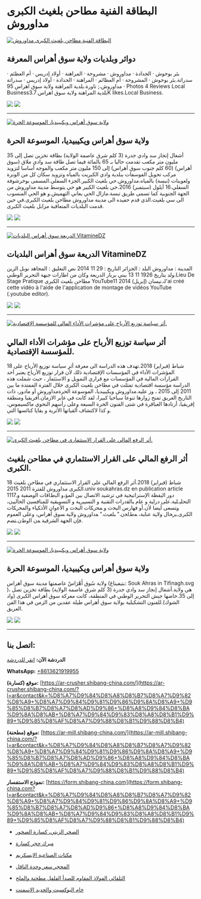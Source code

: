 # البطاقة الفنية مطاحن بلغيث الكبرى مداوروش

<a href="https://swt.shibang-china.com/?l=ar&img&k=%D8%A7%D9%84%D8%A8%D8%B7%D8%A7%D9%82%D8%A9+%D8%A7%D9%84%D9%81%D9%86%D9%8A%D8%A9+%D9%85%D8%B7%D8%A7%D8%AD%D9%86+%D8%A8%D9%84%D8%BA%D9%8A%D8%AB+%D8%A7%D9%84%D9%83%D8%A8%D8%B1%D9%89+%D9%85%D8%AF%D8%A7%D9%88%D8%B1%D9%88%D8%B4" target="_blank">![البطاقة الفنية مطاحن بلغيث الكبرى مداوروش](http://static.shibang-china.com/all-800x300/642.jpg)</a>

## دوائر وبلديات ولاية سوق أهراس المعرفة
بئر بوحوش &middot; الحدادة &middot; مداوروش &middot; مشروحة &middot; المراهنة &middot; أولاد إدريس &middot; أم العظئم &middot; سدراتة.بئر بوحوش &middot; المشروحة &middot; أم العظائم &middot; المراهنة &middot; الحدادة &middot; أولاد إدريس &middot; سدراتة &middot; مداوروش،; تاورة.بلدية المراهنة ولاية سوق اهراس 95 Photos 4 Reviews Local Businessبلدية المراهنة ولاية سوق اهراس.3.7K likes.Local Business.


<a href="https://whatsapp.shibangsoft.com/WhatsApp.php" target="_blank" title="WhatsApp">![](http://static.shibang-china.com/icon/whatsapp.png)</a> <a href="https://swt.shibang-china.com/?l=ar&icon&k=%D8%A7%D9%84%D8%A8%D8%B7%D8%A7%D9%82%D8%A9+%D8%A7%D9%84%D9%81%D9%86%D9%8A%D8%A9+%D9%85%D8%B7%D8%A7%D8%AD%D9%86+%D8%A8%D9%84%D8%BA%D9%8A%D8%AB+%D8%A7%D9%84%D9%83%D8%A8%D8%B1%D9%89+%D9%85%D8%AF%D8%A7%D9%88%D8%B1%D9%88%D8%B4" target="_blank">![](http://static.shibang-china.com/icon/chat-ar.png)</a>

---

<a href="https://swt.shibang-china.com/?l=ar&img&k=%D8%A7%D9%84%D8%A8%D8%B7%D8%A7%D9%82%D8%A9+%D8%A7%D9%84%D9%81%D9%86%D9%8A%D8%A9+%D9%85%D8%B7%D8%A7%D8%AD%D9%86+%D8%A8%D9%84%D8%BA%D9%8A%D8%AB+%D8%A7%D9%84%D9%83%D8%A8%D8%B1%D9%89+%D9%85%D8%AF%D8%A7%D9%88%D8%B1%D9%88%D8%B4" target="_blank">![ولاية سوق أهراس ويكيبيديا، الموسوعة الحرة](http://static.shibang-china.com/all-800x300/133.jpg)</a>

## ولاية سوق أهراس ويكيبيديا، الموسوعة الحرة
أشغال إنجاز سد وادي جدرة (3 كلم شرق عاصمة الولاية) بطاقة تخزين تصل إلى 35 مليون متر مكعب تقدمت حاليا بـ 65 بالمائة فيما تصل طاقة سد وادي ملاق (سوق أهراس) (60 كلم جنوب سوق أهراس) إلى 150 مليون متر مكعب والموجه أساسا لتزويد مركب تحويل الفوسفات ببلدية وادي الكبريت بالمياه وتزويد سكان كل من الونزة ولعوينات (تبسة) بالمياه.مداوروش.حي بلغيث الكبير.الجزء السفلي.المسمى بوخرشوفة السفلي.16 أيلول (سبتمبر) 2016.حي بلغيث الكبير هو حي يتوسط مدينة مداوروش من الجهة الجنوبية كما تسمى طريق تبسة.مازال الحي يعاني التهميش.و هو الحي المنسوب الى سي بلغيث.الذي قدم حفيده الى مدينة مداوروش مطاحن بلغيث الكبرى.في حين قدمت البلديات المتعاقبة مزابل بلغيث الكبرى.


<a href="https://whatsapp.shibangsoft.com/WhatsApp.php" target="_blank" title="WhatsApp">![](http://static.shibang-china.com/icon/whatsapp.png)</a> <a href="https://swt.shibang-china.com/?l=ar&icon&k=%D8%A7%D9%84%D8%A8%D8%B7%D8%A7%D9%82%D8%A9+%D8%A7%D9%84%D9%81%D9%86%D9%8A%D8%A9+%D9%85%D8%B7%D8%A7%D8%AD%D9%86+%D8%A8%D9%84%D8%BA%D9%8A%D8%AB+%D8%A7%D9%84%D9%83%D8%A8%D8%B1%D9%89+%D9%85%D8%AF%D8%A7%D9%88%D8%B1%D9%88%D8%B4" target="_blank">![](http://static.shibang-china.com/icon/chat-ar.png)</a>

---

<a href="https://swt.shibang-china.com/?l=ar&img&k=%D8%A7%D9%84%D8%A8%D8%B7%D8%A7%D9%82%D8%A9+%D8%A7%D9%84%D9%81%D9%86%D9%8A%D8%A9+%D9%85%D8%B7%D8%A7%D8%AD%D9%86+%D8%A8%D9%84%D8%BA%D9%8A%D8%AB+%D8%A7%D9%84%D9%83%D8%A8%D8%B1%D9%89+%D9%85%D8%AF%D8%A7%D9%88%D8%B1%D9%88%D8%B4" target="_blank">![الدريعة سوق أهراس البلديات  VitamineDZ](http://static.shibang-china.com/all-800x300/232.jpg)</a>

## الدريعة سوق أهراس البلديات  VitamineDZ
المدينة : مداوروش البلد : الجزائر التاريخ : 29 11 2014 نص التعليق : المجاهد نوبل الزين ولد بتاريخ 1926 11 13 ببني بربار الدريعة وكان من اطارات جبهة التحرير الوطني.Lieu De Stage Pratique مطاحن بلغيث الكبرى YouTube11 نيسان (إبريل) 2014.J&#39;ai créé cette vidéo à l&#39;aide de l&#39;application de montage de vidéos YouTube (.youtube editor).


<a href="https://whatsapp.shibangsoft.com/WhatsApp.php" target="_blank" title="WhatsApp">![](http://static.shibang-china.com/icon/whatsapp.png)</a> <a href="https://swt.shibang-china.com/?l=ar&icon&k=%D8%A7%D9%84%D8%A8%D8%B7%D8%A7%D9%82%D8%A9+%D8%A7%D9%84%D9%81%D9%86%D9%8A%D8%A9+%D9%85%D8%B7%D8%A7%D8%AD%D9%86+%D8%A8%D9%84%D8%BA%D9%8A%D8%AB+%D8%A7%D9%84%D9%83%D8%A8%D8%B1%D9%89+%D9%85%D8%AF%D8%A7%D9%88%D8%B1%D9%88%D8%B4" target="_blank">![](http://static.shibang-china.com/icon/chat-ar.png)</a>

---

<a href="https://swt.shibang-china.com/?l=ar&img&k=%D8%A7%D9%84%D8%A8%D8%B7%D8%A7%D9%82%D8%A9+%D8%A7%D9%84%D9%81%D9%86%D9%8A%D8%A9+%D9%85%D8%B7%D8%A7%D8%AD%D9%86+%D8%A8%D9%84%D8%BA%D9%8A%D8%AB+%D8%A7%D9%84%D9%83%D8%A8%D8%B1%D9%89+%D9%85%D8%AF%D8%A7%D9%88%D8%B1%D9%88%D8%B4" target="_blank">![أثر سياسة توزيع الأرباح على مؤشرات الأداء المالي للمؤسسة الإقتصادية.](http://static.shibang-china.com/all-800x300/833.jpg)</a>

## أثر سياسة توزيع الأرباح على مؤشرات الأداء المالي للمؤسسة الإقتصادية.
18 شباط (فبراير) 2018.تهدف هذه الدراسة الى معرفة أثر سياسة توزيع الأرباح على المؤشرات الأداء في المؤسسات الإقتصادية ذلك لأن قرار توزيع الأرباح يعتبر أحد القرارات المالية في المؤسسات مع قراري التمويل و الاستثمار ، حيث شملت هذه الدراسة مؤسسة اقتصادية تمثلت في مطاحن بلغيث الكبرى خلال الفترة الممتدة ما بين 2011 إلى 2015 ، وز عليه.مداوروش ويكيبيديا، الموسوعة الحرةمداوروش أو مادور، ذات التاريخ العريق تمنح زوارها تنوعا سياحيا كبيرا، لقد كانت في غابر الازمان.أفريقيا ومنطقة إفريقيا، أرتادها العباقرة في شتى الفنون الحرة السبعة وعلى رأسهم النحوي ماكسيموس، و كذا لاكتشاف ألقياتها الأثرية و بقايا كنائسها التي.


<a href="https://whatsapp.shibangsoft.com/WhatsApp.php" target="_blank" title="WhatsApp">![](http://static.shibang-china.com/icon/whatsapp.png)</a> <a href="https://swt.shibang-china.com/?l=ar&icon&k=%D8%A7%D9%84%D8%A8%D8%B7%D8%A7%D9%82%D8%A9+%D8%A7%D9%84%D9%81%D9%86%D9%8A%D8%A9+%D9%85%D8%B7%D8%A7%D8%AD%D9%86+%D8%A8%D9%84%D8%BA%D9%8A%D8%AB+%D8%A7%D9%84%D9%83%D8%A8%D8%B1%D9%89+%D9%85%D8%AF%D8%A7%D9%88%D8%B1%D9%88%D8%B4" target="_blank">![](http://static.shibang-china.com/icon/chat-ar.png)</a>

---

<a href="https://swt.shibang-china.com/?l=ar&img&k=%D8%A7%D9%84%D8%A8%D8%B7%D8%A7%D9%82%D8%A9+%D8%A7%D9%84%D9%81%D9%86%D9%8A%D8%A9+%D9%85%D8%B7%D8%A7%D8%AD%D9%86+%D8%A8%D9%84%D8%BA%D9%8A%D8%AB+%D8%A7%D9%84%D9%83%D8%A8%D8%B1%D9%89+%D9%85%D8%AF%D8%A7%D9%88%D8%B1%D9%88%D8%B4" target="_blank">![أثر الرفع المالي على القرار الاستثماري في مطاحن بلغيث الكبرى.](http://static.shibang-china.com/all-800x300/1523.jpg)</a>

## أثر الرفع المالي على القرار الاستثماري في مطاحن بلغيث الكبرى.
18 شباط (فبراير) 2018.أثر الرفع المالي على القرار الاستثماري في مطاحن بلغيث الكبرى مداوروش للفترة 2011 2015.univ soukahras.dz en publication article 1117.ﺩﻭﺭ ﺍﻟﻴﻘﻈﺔ ﺍﻹﺳﺘﺮﺍﺗﻴﺠﻴﺔ ﻓﻲ ﺗﺮﺷﻴﺪ ﺍﻻﺗﺼﺎﻝ ﺑﻴﻦ ﺍﻟﻤﺆ،ﻭ ﺍﻟﺒﻁﺎﻗﺎﺕ ﺍﻟﻭﺼﻔﻴﺔ ﻭ ﺍﻟﺘﺤﻠﻴ.ﻠﻴﺔ.ﻋﻠﻰ ﺩﺭﺍﻴﺔ ﻭ ﻋﻠﻡ ﺒﺎﻟﻘﺩﺭﺍﺕ ﺍﻟﺘﻘﻨﻴﺔ ﻭ ﺍﻟﺘﺴﻴﻴﺭﻴﺔ ﻭ ﺍﻟﺘﺴﻭﻴﻘﻴﺔ ﻟﻠﻤﻨﺎﻓﺴﻴﻥ ﺍﻟﺤﺎﻟﻴﻴﻥ، ﻭﺘﺴﻌﻰ ﺃﻴﻀﺎ ﻷﻥ.ﺃﻭ ﻓﻬﺎﺭﺱ ﺍﻟﺒﺤﺙ ﻭ ﻤﺤﺭﻜﺎﺕ ﺍﻟﺒﺤﺙ ﻭ ﺍﻷﻋﻭﺍﻥ ﺍﻷﺫﻜﻴﺎﺀ ﻭﺍﻟﻤﺤﺭﻜﺎﺕ ﺍﻟﻜﺒﺭﻯ.ﺒﺭﺤﺎل ﻭﻻﻴﺔ ﻋﻨﺎﺒﺔ، ﻤﻁﺎﺤﻥ.&quot; ﺒﻠﻐﻴﺙ.&quot; ﻤﺩﺍﻭﺭﻭﺵ ﻭﻻﻴﺔ ﺴﻭﻕ ﺃﻫﺭﺍﺱ، ﻭﻋﻠﻰ ﺍﻟﻌﻤﻭﻡ ﻓﺈﻥ ﺍﻟﺠﻬﺔ ﺍﻟﺸﺭﻗﻴﺔ ﻤﻥ ﺍﻟﻭﻁﻥ.ﺘﻀﻡ.


<a href="https://whatsapp.shibangsoft.com/WhatsApp.php" target="_blank" title="WhatsApp">![](http://static.shibang-china.com/icon/whatsapp.png)</a> <a href="https://swt.shibang-china.com/?l=ar&icon&k=%D8%A7%D9%84%D8%A8%D8%B7%D8%A7%D9%82%D8%A9+%D8%A7%D9%84%D9%81%D9%86%D9%8A%D8%A9+%D9%85%D8%B7%D8%A7%D8%AD%D9%86+%D8%A8%D9%84%D8%BA%D9%8A%D8%AB+%D8%A7%D9%84%D9%83%D8%A8%D8%B1%D9%89+%D9%85%D8%AF%D8%A7%D9%88%D8%B1%D9%88%D8%B4" target="_blank">![](http://static.shibang-china.com/icon/chat-ar.png)</a>

---

<a href="https://swt.shibang-china.com/?l=ar&img&k=%D8%A7%D9%84%D8%A8%D8%B7%D8%A7%D9%82%D8%A9+%D8%A7%D9%84%D9%81%D9%86%D9%8A%D8%A9+%D9%85%D8%B7%D8%A7%D8%AD%D9%86+%D8%A8%D9%84%D8%BA%D9%8A%D8%AB+%D8%A7%D9%84%D9%83%D8%A8%D8%B1%D9%89+%D9%85%D8%AF%D8%A7%D9%88%D8%B1%D9%88%D8%B4" target="_blank">![ولاية سوق أهراس ويكيبيديا، الموسوعة الحرة](http://static.shibang-china.com/all-800x300/940.jpg)</a>

## ولاية سوق أهراس ويكيبيديا، الموسوعة الحرة
ولاية سُوق أَهْرَاسْ عاصمتها مدينة سوق أهراس (بتيفيناغ: Souk Ahras in Tifinagh.svg )، هي ولاية.أشغال إنجاز سد وادي جدرة (3 كلم شرق عاصمة الولاية) بطاقة تخزين تصل إلى 35.خاضها جيش التحرير الوطني في المنطقة، كانت معركة سوق أهراس الكبرى (واد الشوك).للفنون التشكيلية بولاية سوق أهراس طيلة عقدين من الزمن في هذا الفن العريق.

<a href="https://whatsapp.shibangsoft.com/WhatsApp.php" target="_blank" title="WhatsApp">![](http://static.shibang-china.com/icon/whatsapp.png)</a> <a href="https://swt.shibang-china.com/?l=ar&icon&k=%D8%A7%D9%84%D8%A8%D8%B7%D8%A7%D9%82%D8%A9+%D8%A7%D9%84%D9%81%D9%86%D9%8A%D8%A9+%D9%85%D8%B7%D8%A7%D8%AD%D9%86+%D8%A8%D9%84%D8%BA%D9%8A%D8%AB+%D8%A7%D9%84%D9%83%D8%A8%D8%B1%D9%89+%D9%85%D8%AF%D8%A7%D9%88%D8%B1%D9%88%D8%B4" target="_blank">![](http://static.shibang-china.com/icon/chat-ar.png)</a>

---
## اتصل بنا:

**الدردشة الآن:** [انقر للدردشة](https://swt.shibang-china.com?l=ar&contact&k=%D8%A7%D9%84%D8%A8%D8%B7%D8%A7%D9%82%D8%A9+%D8%A7%D9%84%D9%81%D9%86%D9%8A%D8%A9+%D9%85%D8%B7%D8%A7%D8%AD%D9%86+%D8%A8%D9%84%D8%BA%D9%8A%D8%AB+%D8%A7%D9%84%D9%83%D8%A8%D8%B1%D9%89+%D9%85%D8%AF%D8%A7%D9%88%D8%B1%D9%88%D8%B4)

**WhatsApp:**  [+8613621919955](https://whatsapp.shibangsoft.com/WhatsApp.php)

**موقع (كسارة):** [https://ar-crusher.shibang-china.com/](https://ar-crusher.shibang-china.com/?l=ar&contact&k=%D8%A7%D9%84%D8%A8%D8%B7%D8%A7%D9%82%D8%A9+%D8%A7%D9%84%D9%81%D9%86%D9%8A%D8%A9+%D9%85%D8%B7%D8%A7%D8%AD%D9%86+%D8%A8%D9%84%D8%BA%D9%8A%D8%AB+%D8%A7%D9%84%D9%83%D8%A8%D8%B1%D9%89+%D9%85%D8%AF%D8%A7%D9%88%D8%B1%D9%88%D8%B4)

**موقع (مطحنة):** [https://ar-mill.shibang-china.com/](https://ar-mill.shibang-china.com/?l=ar&contact&k=%D8%A7%D9%84%D8%A8%D8%B7%D8%A7%D9%82%D8%A9+%D8%A7%D9%84%D9%81%D9%86%D9%8A%D8%A9+%D9%85%D8%B7%D8%A7%D8%AD%D9%86+%D8%A8%D9%84%D8%BA%D9%8A%D8%AB+%D8%A7%D9%84%D9%83%D8%A8%D8%B1%D9%89+%D9%85%D8%AF%D8%A7%D9%88%D8%B1%D9%88%D8%B4)

**نموذج الاستفسار:** [https://form.shibang-china.com](https://form.shibang-china.com?l=ar&contact&k=%D8%A7%D9%84%D8%A8%D8%B7%D8%A7%D9%82%D8%A9+%D8%A7%D9%84%D9%81%D9%86%D9%8A%D8%A9+%D9%85%D8%B7%D8%A7%D8%AD%D9%86+%D8%A8%D9%84%D8%BA%D9%8A%D8%AB+%D8%A7%D9%84%D9%83%D8%A8%D8%B1%D9%89+%D9%85%D8%AF%D8%A7%D9%88%D8%B1%D9%88%D8%B4)

* [الصخر الزيتي، كسارة الصخور](../31/%D8%A7%D9%84%D8%B5%D8%AE%D8%B1%20%D8%A7%D9%84%D8%B2%D9%8A%D8%AA%D9%8A%D8%8C%20%D9%83%D8%B3%D8%A7%D8%B1%D8%A9%20%D8%A7%D9%84%D8%B5%D8%AE%D9%88%D8%B1.md)

* [ميرك حجر كسارة](../34/%D9%85%D9%8A%D8%B1%D9%83%20%D8%AD%D8%AC%D8%B1%20%D9%83%D8%B3%D8%A7%D8%B1%D8%A9.md)

* [مكنات الصناعية الايسكريم](../34/%D9%85%D9%83%D9%86%D8%A7%D8%AA%20%D8%A7%D9%84%D8%B5%D9%86%D8%A7%D8%B9%D9%8A%D8%A9%20%D8%A7%D9%84%D8%A7%D9%8A%D8%B3%D9%83%D8%B1%D9%8A%D9%85.md)

* [المحجر سعر وحدة الناقل](../34/%D8%A7%D9%84%D9%85%D8%AD%D8%AC%D8%B1%20%D8%B3%D8%B9%D8%B1%20%D9%88%D8%AD%D8%AF%D8%A9%20%D8%A7%D9%84%D9%86%D8%A7%D9%82%D9%84.md)

* [التلقائي الفولاذ المقاوم للصدأ الفلفل مطحنة والملح](../31/%D8%A7%D9%84%D8%AA%D9%84%D9%82%D8%A7%D8%A6%D9%8A%20%D8%A7%D9%84%D9%81%D9%88%D9%84%D8%A7%D8%B0%20%D8%A7%D9%84%D9%85%D9%82%D8%A7%D9%88%D9%85%20%D9%84%D9%84%D8%B5%D8%AF%D8%A3%20%D8%A7%D9%84%D9%81%D9%84%D9%81%D9%84%20%D9%85%D8%B7%D8%AD%D9%86%D8%A9%20%D9%88%D8%A7%D9%84%D9%85%D9%84%D8%AD.md)

* [خام البوكسيت والحديد الاسمنت](../31/%D8%AE%D8%A7%D9%85%20%D8%A7%D9%84%D8%A8%D9%88%D9%83%D8%B3%D9%8A%D8%AA%20%D9%88%D8%A7%D9%84%D8%AD%D8%AF%D9%8A%D8%AF%20%D8%A7%D9%84%D8%A7%D8%B3%D9%85%D9%86%D8%AA.md)